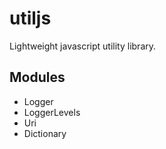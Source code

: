 # utiljs
Lightweight javascript utility library.

## Modules

 - Logger
 - LoggerLevels
 - Uri 
 - Dictionary
